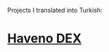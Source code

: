 Projects I translated into Turkish:

# [Haveno DEX](https://github.com/haveno-dex/haveno/pull/1049)
